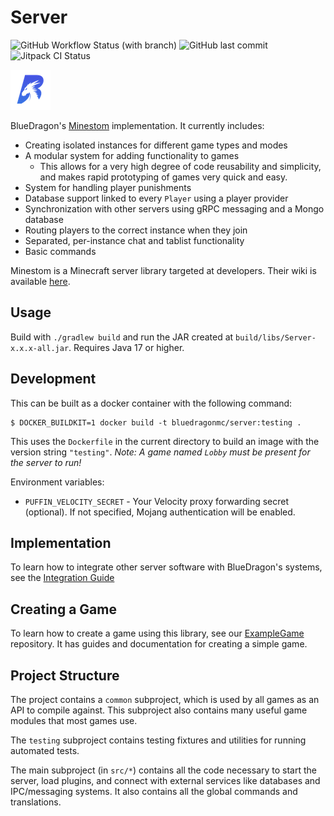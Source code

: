 # Server
![GitHub Workflow Status (with branch)](https://img.shields.io/github/actions/workflow/status/BlueDragonMC/Server/gradle.yml?branch=main&label=Java%20CI%20with%20Gradle&logo=github)
![GitHub last commit](https://img.shields.io/github/last-commit/BlueDragonMC/Server)
![Jitpack CI Status](https://img.shields.io/badge/dynamic/json?color=blue&label=jitpack&query=%24.status&url=https%3A%2F%2Fjitpack.io%2Fapi%2Fbuilds%2Fcom.github.BlueDragonMC%2FServer%2Flatest&logo=gradle)

[![BlueDragon Logo](./favicon_64.png)](https://bluedragonmc.com)

BlueDragon's [Minestom](https://minestom.net/) implementation. It currently includes:
- Creating isolated instances for different game types and modes
- A modular system for adding functionality to games
  - This allows for a very high degree of code reusability and simplicity, and makes rapid prototyping of games very quick and easy.
- System for handling player punishments
- Database support linked to every `Player` using a player provider
- Synchronization with other servers using gRPC messaging and a Mongo database
- Routing players to the correct instance when they join
- Separated, per-instance chat and tablist functionality
- Basic commands

Minestom is a Minecraft server library targeted at developers. Their wiki is available [here](https://wiki.minestom.net).

## Usage
Build with `./gradlew build` and run the JAR created at `build/libs/Server-x.x.x-all.jar`.
Requires Java 17 or higher.

## Development
This can be built as a docker container with the following command:
```shell
$ DOCKER_BUILDKIT=1 docker build -t bluedragonmc/server:testing .
```
This uses the `Dockerfile` in the current directory to build an image with the version string `"testing"`.
*Note: A game named `Lobby` must be present for the server to run!*

Environment variables:
* `PUFFIN_VELOCITY_SECRET` - Your Velocity proxy forwarding secret (optional). If not specified, Mojang authentication will be enabled.

## Implementation
To learn how to integrate other server software with BlueDragon's systems, see the [Integration Guide](./INTEGRATION.md)

## Creating a Game
To learn how to create a game using this library, see our [ExampleGame](https://github.com/BlueDragonMC/ExampleGame/blob/main/README.md) repository. It has guides and documentation for creating a simple game.

## Project Structure
The project contains a `common` subproject, which is used by all games as an API to compile against.
This subproject also contains many useful game modules that most games use.

The `testing` subproject contains testing fixtures and utilities for running automated tests.

The main subproject (in `src/*`) contains all the code necessary to start the server, load plugins,
and connect with external services like databases and IPC/messaging systems.
It also contains all the global commands and translations.